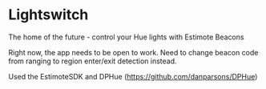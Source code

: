 # Lightswitch

The home of the future - control your Hue lights with Estimote Beacons

Right now, the app needs to be open to work. Need to change beacon code from ranging to region enter/exit detection instead.


Used the EstimoteSDK and DPHue (https://github.com/danparsons/DPHue)
